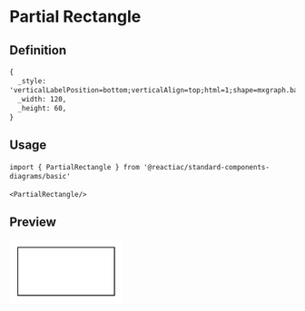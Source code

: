 # Partial Rectangle

## Definition

```
{
  _style: 'verticalLabelPosition=bottom;verticalAlign=top;html=1;shape=mxgraph.basic.rect;fillColor2=none;strokeWidth=1;size=20;indent=5;',
  _width: 120,
  _height: 60,
}
```

## Usage

```
import { PartialRectangle } from '@reactiac/standard-components-diagrams/basic'

<PartialRectangle/>
```

## Preview

<img src="./partial-rectangle.png" width="200"/>
